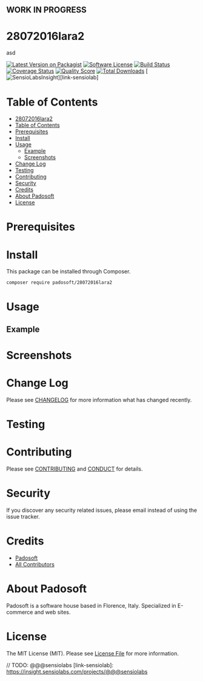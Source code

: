 ## WORK IN PROGRESS
# 28072016lara2
asd

[![Latest Version on Packagist][ico-version]][link-packagist]
[![Software License][ico-license]](LICENSE.md)
[![Build Status][ico-travis]][link-travis]
[![Coverage Status][ico-scrutinizer]][link-scrutinizer]
[![Quality Score][ico-code-quality]][link-code-quality]
[![Total Downloads][ico-downloads]][link-downloads]
[![SensioLabsInsight][ico-sensiolab]][link-sensiolab]



Table of Contents
=================

  * [28072016lara2](#28072016lara2)
  * [Table of Contents](#table-of-contents)
  * [Prerequisites](#prerequisites)
  * [Install](#install)
  * [Usage](#usage)
    * [Example](#example)
    * [Screenshots](#screenshoots)
  * [Change Log](#change-log)
  * [Testing](#testing)
  * [Contributing](#contributing)
  * [Security](#security)
  * [Credits](#credits)
  * [About Padosoft](#about-padosoft)
  * [License](#license)


# Prerequisites


# Install

This package can be installed through Composer.

``` bash
composer require padosoft/28072016lara2
```

# Usage

## Example

# Screenshots

# Change Log
Please see [CHANGELOG](CHANGELOG.md) for more information what has changed recently.

# Testing

# Contributing

Please see [CONTRIBUTING](CONTRIBUTING.md) and [CONDUCT](CONDUCT.md) for details.

# Security

If you discover any security related issues, please email  instead of using the issue tracker.

# Credits

- [Padosoft](https://github.com/padosoft)
- [All Contributors](../../contributors)

# About Padosoft
Padosoft is a software house based in Florence, Italy. Specialized in E-commerce and web sites.

# License

The MIT License (MIT). Please see [License File](LICENSE.md) for more information.


[ico-version]: https://img.shields.io/packagist/v/padosoft/28072016lara2.svg?style=flat-square
[ico-license]: https://img.shields.io/badge/license-MIT-brightgreen.svg?style=flat-square
[ico-travis]: https://img.shields.io/travis/padosoft/28072016lara2/master.svg?style=flat-square
[ico-scrutinizer]: https://img.shields.io/scrutinizer/coverage/g/padosoft/28072016lara2.svg?style=flat-square
[ico-code-quality]: https://img.shields.io/scrutinizer/g/padosoft/28072016lara2.svg?style=flat-square
[ico-downloads]: https://img.shields.io/packagist/dt/padosoft/28072016lara2.svg?style=flat-square
[ico-sensiolab]: https://insight.sensiolabs.com/projects/@@@sensiolab/small.png

[link-packagist]: https://packagist.org/packages/padosoft/28072016lara2
[link-travis]: https://travis-ci.org/padosoft/28072016lara2
[link-scrutinizer]: https://scrutinizer-ci.com/g/padosoft/28072016lara2/code-structure
[link-code-quality]: https://scrutinizer-ci.com/g/padosoft/28072016lara2
[link-downloads]: https://packagist.org/packages/padosoft/28072016lara2
// TODO: @@@sensiolabs
[link-sensiolab]: https://insight.sensiolabs.com/projects/@@@sensiolabs
